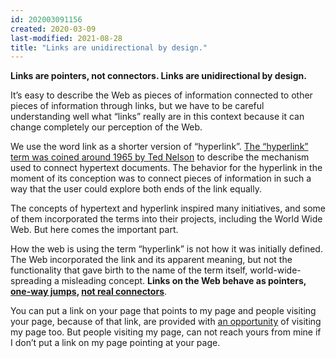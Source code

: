 ```yaml
---
id: 202003091156
created: 2020-03-09
last-modified: 2021-08-28
title: "Links are unidirectional by design."
---
```

**Links are pointers, not connectors. Links are unidirectional by design.**

It’s easy to describe the Web as pieces of information connected to other pieces of information through links, but we have to be careful understanding well what “links” really are in this context because it can change completely our perception of the Web.

We use the word link as a shorter version of “hyperlink”. [The “hyperlink” term was coined around 1965 by Ted Nelson]([[202003091220]]) to describe the mechanism used to connect hypertext documents. The behavior for the hyperlink in the moment of its conception was to connect pieces of information in such a way that the user could explore both ends of the link equally.

The concepts of hypertext and hyperlink inspired many initiatives, and some of them incorporated the terms into their projects, including the World Wide Web. But here comes the important part.

How the web is using the term “hyperlink” is not how it was initially defined. The Web incorporated the link and its apparent meaning, but not the functionality that gave birth to the name of the term itself, world-wide-spreading a misleading concept. **Links on the Web behave as pointers, [one-way jumps]([[202003091222]]), [not real connectors]([[202003091223]])**.

You can put a link on your page that points to my page and people visiting your page, because of that link, are provided with [an opportunity]([[202003091224]]) of visiting my page too. But people visiting my page, can not reach yours from mine if I don’t put a link on my page pointing at your page.